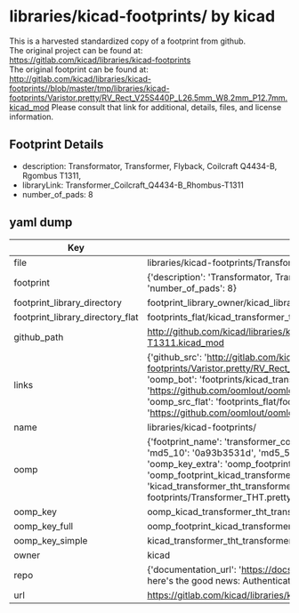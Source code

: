 # libraries/kicad-footprints/ by kicad  
This is a harvested standardized copy of a footprint from github.  
The original project can be found at:  
https://gitlab.com/kicad/libraries/kicad-footprints  
The original footprint can be found at:
http://gitlab.com/kicad/libraries/kicad-footprints//blob/master/tmp/libraries/kicad-footprints/Varistor.pretty/RV_Rect_V25S440P_L26.5mm_W8.2mm_P12.7mm.kicad_mod
Please consult that link for additional, details, files, and license information.  
## Footprint Details
* description: Transformator, Transformer, Flyback, Coilcraft Q4434-B, Rgombus T1311,  
* libraryLink: Transformer_Coilcraft_Q4434-B_Rhombus-T1311  
* number_of_pads: 8  
## yaml dump  
| Key | Value |  
| --- | --- |  
| file | libraries/kicad-footprints/Transformer_THT.pretty/Transformer_Coilcraft_Q4434-B_Rhombus-T1311.kicad_mod |  
| footprint | {'description': 'Transformator, Transformer, Flyback, Coilcraft Q4434-B, Rgombus T1311,', 'libraryLink': 'Transformer_Coilcraft_Q4434-B_Rhombus-T1311', 'number_of_pads': 8} |  
| footprint_library_directory | footprint_library_owner/kicad_libraries/kicad-footprints/ |  
| footprint_library_directory_flat | footprints_flat/kicad_transformer_tht_transformer_coilcraft_q4434_b_rhombus_t1311/working |  
| github_path | http://github.com/kicad/libraries/kicad-footprints//blob/master/tmp/libraries/kicad-footprints/Transformer_THT.pretty/Transformer_Coilcraft_Q4434-B_Rhombus-T1311.kicad_mod |  
| links | {'github_src': 'http://gitlab.com/kicad/libraries/kicad-footprints//blob/master/tmp/libraries/kicad-footprints/Varistor.pretty/RV_Rect_V25S440P_L26.5mm_W8.2mm_P12.7mm.kicad_mod', 'github_src_repo': 'https://gitlab.com/kicad/libraries/kicad-footprints', 'oomp_bot': 'footprints/kicad_transformer_tht_transformer_coilcraft_q4434_b_rhombus_t1311/working', 'oomp_bot_github': 'https://github.com/oomlout/oomlout_oomp_footprint_bot/tree/main/footprints/kicad_transformer_tht_transformer_coilcraft_q4434_b_rhombus_t1311/working', 'oomp_src_flat': 'footprints_flat/footprints_flat/kicad_transformer_tht_transformer_coilcraft_q4434_b_rhombus_t1311/working', 'oomp_src_flat_github': 'https://github.com/oomlout/oomlout_oomp_footprint_src/tree/main/footprints_flat/kicad_transformer_tht_transformer_coilcraft_q4434_b_rhombus_t1311/working'} |  
| name | libraries/kicad-footprints/ |  
| oomp | {'footprint_name': 'transformer_coilcraft_q4434_b_rhombus_t1311', 'library_name': 'transformer_tht', 'md5': '0a93b3531d684e3901b6c7934cf10352', 'md5_10': '0a93b3531d', 'md5_5': '0a93b', 'md5_6': '0a93b3', 'oomp_key': 'oomp_kicad_transformer_tht_transformer_coilcraft_q4434_b_rhombus_t1311', 'oomp_key_extra': 'oomp_footprint_kicad_transformer_tht_transformer_coilcraft_q4434_b_rhombus_t1311', 'oomp_key_full': 'oomp_footprint_kicad_transformer_tht_transformer_coilcraft_q4434_b_rhombus_t1311_0a93b3', 'oomp_key_simple': 'kicad_transformer_tht_transformer_coilcraft_q4434_b_rhombus_t1311', 'original_filename': 'libraries/kicad-footprints/Transformer_THT.pretty/Transformer_Coilcraft_Q4434-B_Rhombus-T1311.kicad_mod', 'owner_name': 'kicad'} |  
| oomp_key | oomp_kicad_transformer_tht_transformer_coilcraft_q4434_b_rhombus_t1311 |  
| oomp_key_full | oomp_footprint_kicad_transformer_tht_transformer_coilcraft_q4434_b_rhombus_t1311 |  
| oomp_key_simple | kicad_transformer_tht_transformer_coilcraft_q4434_b_rhombus_t1311 |  
| owner | kicad |  
| repo | {'documentation_url': 'https://docs.github.com/rest/overview/resources-in-the-rest-api#rate-limiting', 'message': "API rate limit exceeded for 84.66.173.59. (But here's the good news: Authenticated requests get a higher rate limit. Check out the documentation for more details.)"} |  
| url | https://gitlab.com/kicad/libraries/kicad-footprints |  

